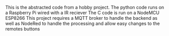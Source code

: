 This is the abstracted code from a hobby project.
The python code runs on a Raspberry Pi wired with a IR reciever
The C code is run on a NodeMCU ESP8266
This project requires a MQTT broker to handle the backend as well as 
NodeRed to handle the processing and allow easy changes to the remotes buttons


